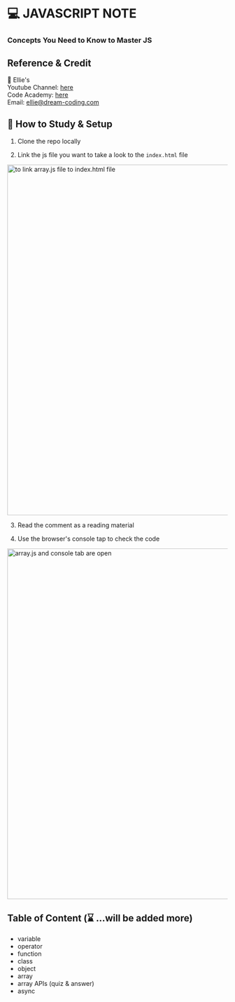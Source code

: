 # 💻 JAVASCRIPT NOTE

### Concepts You Need to Know to Master JS

## Reference & Credit

💞 Ellie's <br/>
Youtube Channel: [here](https://youtu.be/wcsVjmHrUQg) <br/>
Code Academy: [here](https://academy.dream-coding.com) <br/>
Email: ellie@dream-coding.com


## 📖 How to Study & Setup

1. Clone the repo locally

2. Link the js file you want to take a look to the `index.html` file

<img src="https://i.imgur.com/4IHxPhg.png " alt="to link array.js file to index.html file" width="800"/>

3. Read the comment as a reading material

4. Use the browser's console tap to check the code

<img src="https://i.imgur.com/mKpI0kl.png" alt="array.js and console tab are open" width="800"/>

## Table of Content (⌛ ...will be added more)

-  variable
-  operator
-  function
-  class
-  object
-  array
-  array APIs (quiz & answer)
-  async
